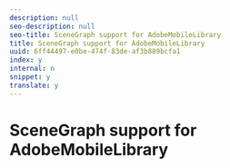 ```yaml
---
description: null
seo-description: null
seo-title: SceneGraph support for AdobeMobileLibrary
title: SceneGraph support for AdobeMobileLibrary
uuid: 6ff44497-e0be-474f-83de-af3b889bcfa1
index: y
internal: n
snippet: y
translate: y
---
```


# SceneGraph support for AdobeMobileLibrary


